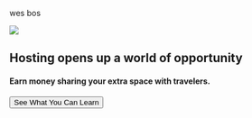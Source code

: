 wes bos

<img src="https://a0.muscache.com/airbnb/static/Live-There_Los_Angeles_Elliott_Pool_House_16-03-21_0137.jpg" class="img">
      <h2 class="img-text">Hosting opens up a world of opportunity</h2>
      <h4 class="img-text">Earn money sharing your extra space with travelers.</h4>
      <button type="button" class="button1">See What You Can Learn</button>
      </div>